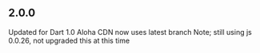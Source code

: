 ## 2.0.0
Updated for Dart 1.0
Aloha CDN now uses latest branch
Note; still using js 0.0.26, not upgraded this at this time